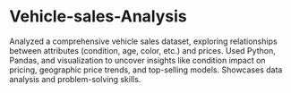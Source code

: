 # Vehicle-sales-Analysis
Analyzed a comprehensive vehicle sales dataset, exploring relationships between attributes (condition, age, color, etc.) and prices. Used Python, Pandas, and visualization to uncover insights like condition impact on pricing, geographic price trends, and top-selling models. Showcases data analysis and problem-solving skills.
